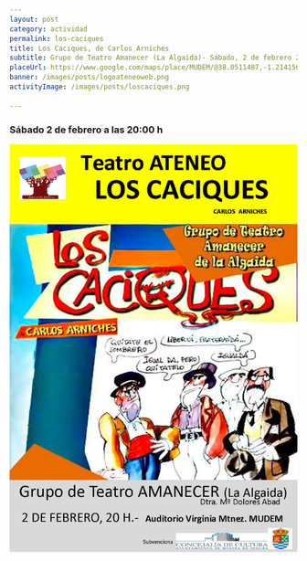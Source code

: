 ```yaml
---
layout: post
category: actividad
permalink: los-caciques
title: Los Caciques, de Carlos Arniches
subtitle: Grupo de Teatro Amanecer (La Algaida)- Sábado, 2 de febrero 2019, 20:00h.
placeUrl: https://www.google.com/maps/place/MUDEM/@38.0511487,-1.2141566,15z/data=!4m5!3m4!1s0x0:0xde6031502e1b4fbc!8m2!3d38.0511487!4d-1.2141566
banner: /images/posts/logoateneoweb.png
activityImage: /images/posts/loscaciques.png
     
---
```


###  Sábado 2 de febrero a las 20:00 h

![cartel](/images/posts/loscaciques.png)  
